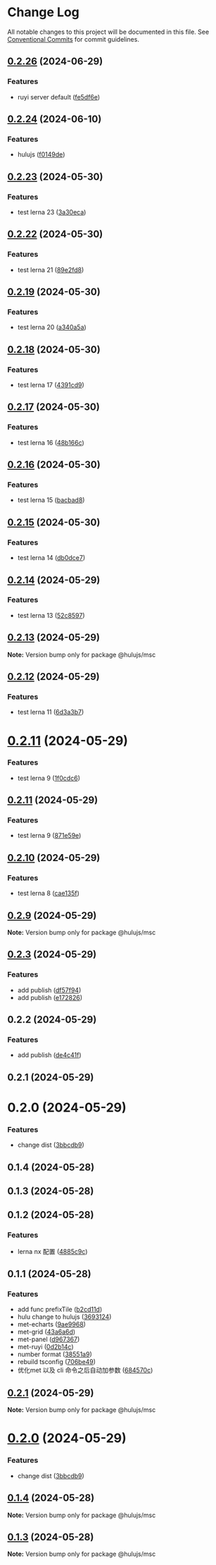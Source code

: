 # Change Log

All notable changes to this project will be documented in this file.
See [Conventional Commits](https://conventionalcommits.org) for commit guidelines.

## [0.2.26](https://github.com/mizi-lin/hulujs/compare/v0.2.25...v0.2.26) (2024-06-29)


### Features

* ruyi server default ([fe5df6e](https://github.com/mizi-lin/hulujs/commit/fe5df6e7879099b92b3fb1630aca3d97d47a32b1))





## [0.2.24](https://github.com/mizi-lin/hulujs/compare/v0.2.23...v0.2.24) (2024-06-10)


### Features

* hulujs ([f0149de](https://github.com/mizi-lin/hulujs/commit/f0149dec13c492f90ede5fae83e499258ec786e4))





## [0.2.23](https://github.com/mizi-lin/hulujs/compare/v0.2.21...v0.2.23) (2024-05-30)


### Features

* test lerna 23 ([3a30eca](https://github.com/mizi-lin/hulujs/commit/3a30ecaaf8b98f9c4e1b3b39456c5de8218ce5c5))





## [0.2.22](https://github.com/mizi-lin/hulujs/compare/v0.2.19...v0.2.22) (2024-05-30)


### Features

* test lerna 21 ([89e2fd8](https://github.com/mizi-lin/hulujs/commit/89e2fd87837b415d464e319ac575ac505c1ea41e))





## [0.2.19](https://github.com/mizi-lin/hulujs/compare/v0.2.18...v0.2.19) (2024-05-30)


### Features

* test lerna 20 ([a340a5a](https://github.com/mizi-lin/hulujs/commit/a340a5a12257a440c6c9c194c4c20a0f665b1826))





## [0.2.18](https://github.com/mizi-lin/hulujs/compare/v0.2.17...v0.2.18) (2024-05-30)


### Features

* test lerna 17 ([4391cd9](https://github.com/mizi-lin/hulujs/commit/4391cd918fd9298fc14fbc01bc07a44a0241894c))





## [0.2.17](https://github.com/mizi-lin/hulujs/compare/v0.2.16...v0.2.17) (2024-05-30)


### Features

* test lerna 16 ([48b166c](https://github.com/mizi-lin/hulujs/commit/48b166c78fd997685c26a01fa2aeae88239b676a))





## [0.2.16](https://github.com/mizi-lin/hulujs/compare/v0.2.15...v0.2.16) (2024-05-30)


### Features

* test lerna 15 ([bacbad8](https://github.com/mizi-lin/hulujs/commit/bacbad85b6a9c11e5f30c2015db8005f287d0b1d))





## [0.2.15](https://github.com/mizi-lin/hulujs/compare/v0.2.14...v0.2.15) (2024-05-30)


### Features

* test lerna 14 ([db0dce7](https://github.com/mizi-lin/hulujs/commit/db0dce77ed39da6553f67d4b472dc0072aa69dd9))





## [0.2.14](https://github.com/mizi-lin/hulujs/compare/v0.2.13...v0.2.14) (2024-05-29)


### Features

* test lerna 13 ([52c8597](https://github.com/mizi-lin/hulujs/commit/52c85978bfc5dbc839e74f985e9601d6c057c14b))





## [0.2.13](https://github.com/mizi-lin/hulujs/compare/v0.2.12...v0.2.13) (2024-05-29)

**Note:** Version bump only for package @hulujs/msc





## [0.2.12](https://github.com/mizi-lin/hulujs/compare/v0.3.0...v0.2.12) (2024-05-29)


### Features

* test lerna 11 ([6d3a3b7](https://github.com/mizi-lin/hulujs/commit/6d3a3b766cfe0a5d65e64eaf628f450e650e8446))





# [0.2.11](https://github.com/mizi-lin/hulujs/compare/v0.2.11...v0.2.11) (2024-05-29)


### Features

* test lerna 9 ([1f0cdc6](https://github.com/mizi-lin/hulujs/commit/1f0cdc67b9de37ed8022cccd28d077bae5aa1efa))





## [0.2.11](https://github.com/mizi-lin/hulujs/compare/v0.2.10...v0.2.11) (2024-05-29)


### Features

* test lerna 9 ([871e59e](https://github.com/mizi-lin/hulujs/commit/871e59e964f157c8b201a926076b8d62dde90f09))





## [0.2.10](https://github.com/mizi-lin/hulujs/compare/v0.2.9...v0.2.10) (2024-05-29)


### Features

* test lerna 8 ([cae135f](https://github.com/mizi-lin/hulujs/commit/cae135f0ef3398ae2b24a00aae9eeec8534afefd))





## [0.2.9](https://github.com/mizi-lin/hulujs/compare/v0.2.8...v0.2.9) (2024-05-29)

**Note:** Version bump only for package @hulujs/msc





## [0.2.3](https://github.com/mizi-lin/hulujs/compare/@hulujs/msc@0.2.2...@hulujs/msc@0.2.3) (2024-05-29)


### Features

* add publish ([df57f94](https://github.com/mizi-lin/hulujs/commit/df57f9414e0345da3cc2d8866a7d5f264a15cf28))
* add publish ([e172826](https://github.com/mizi-lin/hulujs/commit/e1728266a87a3c998c78b570da870ec232e4a4a9))





## 0.2.2 (2024-05-29)


### Features

* add publish ([de4c41f](https://github.com/mizi-lin/hulujs/commit/de4c41fdbb65b40a6244dc7da1de43708a31e027))



## 0.2.1 (2024-05-29)



# 0.2.0 (2024-05-29)


### Features

* change dist ([3bbcdb9](https://github.com/mizi-lin/hulujs/commit/3bbcdb9793b5f8f272f6f4598fde4bba57e1f14e))



## 0.1.4 (2024-05-28)



## 0.1.3 (2024-05-28)



## 0.1.2 (2024-05-28)


### Features

* lerna nx 配置 ([4885c9c](https://github.com/mizi-lin/hulujs/commit/4885c9cbcad0a4581f51bbdeac3a8e3b6ec934a1))



## 0.1.1 (2024-05-28)


### Features

* add func prefixTile ([b2cd11d](https://github.com/mizi-lin/hulujs/commit/b2cd11d06f9d64b41753e2d0afb88d62ff17e683))
* hulu change  to hulujs ([3693124](https://github.com/mizi-lin/hulujs/commit/36931247b2ee3048a59d4382fc635ab29d863dc7))
* met-echarts ([9ae9968](https://github.com/mizi-lin/hulujs/commit/9ae9968e33140b7a832a5e49be2e61c602253856))
* met-grid ([43a6a6d](https://github.com/mizi-lin/hulujs/commit/43a6a6d56343a0ebbfc432dca8a314f0b46e5be0))
* met-panel ([d967367](https://github.com/mizi-lin/hulujs/commit/d967367b6ad063186edaca0cd6e8839719ec7859))
* met-ruyi ([0d2b14c](https://github.com/mizi-lin/hulujs/commit/0d2b14c634f24e806fd7e4f65cae7bef92161a46))
* number format ([38551a9](https://github.com/mizi-lin/hulujs/commit/38551a9d09b35d29630cd046816043a98df57192))
* rebuild tsconfig ([706be49](https://github.com/mizi-lin/hulujs/commit/706be49af8b25cf9fdcf84dae5cccf19b529c363))
* 优化met 以及 cli 命令之后自动加参数 ([684570c](https://github.com/mizi-lin/hulujs/commit/684570cf60ce6df277f07300e1f8f057259329dd))





## [0.2.1](https://github.com/mizi-lin/hulujs/compare/v0.2.0...v0.2.1) (2024-05-29)

**Note:** Version bump only for package @hulujs/msc





# [0.2.0](https://github.com/mizi-lin/hulujs/compare/v0.1.4...v0.2.0) (2024-05-29)


### Features

* change dist ([3bbcdb9](https://github.com/mizi-lin/hulujs/commit/3bbcdb9793b5f8f272f6f4598fde4bba57e1f14e))





## [0.1.4](https://github.com/mizi-lin/hulujs/compare/v0.1.3...v0.1.4) (2024-05-28)

**Note:** Version bump only for package @hulujs/msc





## [0.1.3](https://github.com/mizi-lin/hulujs/compare/v0.1.2...v0.1.3) (2024-05-28)

**Note:** Version bump only for package @hulujs/msc
